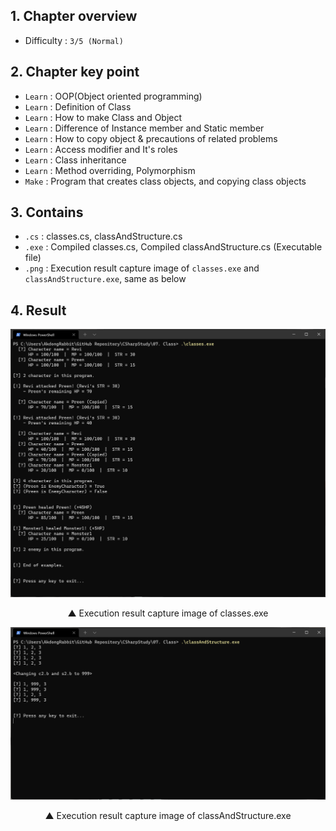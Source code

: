 ## 1. Chapter overview
- Difficulty : `3/5 (Normal)`

## 2. Chapter key point
- `Learn` : OOP(Object oriented programming)
- `Learn` : Definition of Class
- `Learn` : How to make Class and Object
- `Learn` : Difference of Instance member and Static member
- `Learn` : How to copy object & precautions of related problems
- `Learn` : Access modifier and It's roles
- `Learn` : Class inheritance
- `Learn` : Method overriding, Polymorphism
- `Make` : Program that creates class objects, and copying class objects 

## 3. Contains
- `.cs` : classes.cs, classAndStructure.cs
- `.exe` : Compiled classes.cs, Compiled classAndStructure.cs (Executable file)
- `.png` : Execution result capture image of `classes.exe` and `classAndStructure.exe`, same as below

## 4. Result
![Execution result capture image of classes.exe](https://github.com/pinkrabbit412/CSharpStudy/blob/main/07.%20Class/classes.png?raw=true)
<p align="center">▲ Execution result capture image of classes.exe</p>


![Execution result capture image of classAndStructure.exe](https://github.com/pinkrabbit412/CSharpStudy/blob/main/07.%20Class/classAndStructure.png?raw=true)
<p align="center">▲ Execution result capture image of classAndStructure.exe</p>

